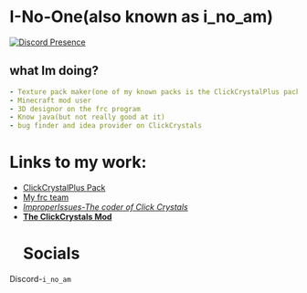 # I-No-One(also known as i_no_am)
[![Discord Presence](https://lanyard.cnrad.dev/api/1051897115447660697?bg=007519&showDisplayName=true&borderRadius=55px&idleMessage=Support%20Israel!&theme=dark&hideTimestamp=true)](https://discord.com/users/1051897115447660697)

## what Im doing?
```yml
- Texture pack maker(one of my known packs is the ClickCrystalPlus pack)
- Minecraft mod user
- 3D designor on the frc program
- Know java(but not really good at it)
- bug finder and idea provider on ClickCrystals
```
# Links to my work:
- [ClickCrystalPlus Pack](https://modrinth.com/resourcepack/clickcrystalplus-pack)
- [My frc team](https://excaliburfrc.github.io/)
- [*ImproperIssues-The coder of Click Crystals*](https://github.com/ItziSpyder)
- [**The ClickCrystals Mod**](https://github.com/ItziSpyder/ClickCrystals)
  # Socials
 Discord-`i_no_am`
  


